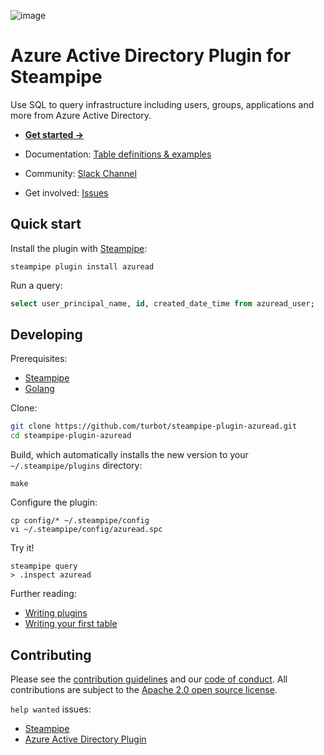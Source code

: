 ![image](https://hub.steampipe.io/images/plugins/turbot/azuread-social-graphic.png)

# Azure Active Directory Plugin for Steampipe

Use SQL to query infrastructure including users, groups, applications and more from Azure Active Directory.

- **[Get started →](https://hub.steampipe.io/plugins/turbot/azuread)**
- Documentation: [Table definitions & examples](https://hub.steampipe.io/plugins/turbot/azuread/tables)

- Community: [Slack Channel](https://join.slack.com/t/steampipe/shared_invite/zt-oij778tv-lYyRTWOTMQYBVAbtPSWs3g)
- Get involved: [Issues](https://github.com/turbot/steampipe-plugin-azuread/issues)

## Quick start

Install the plugin with [Steampipe](https://steampipe.io):

```shell
steampipe plugin install azuread
```

Run a query:

```sql
select user_principal_name, id, created_date_time from azuread_user;
```

## Developing

Prerequisites:

- [Steampipe](https://steampipe.io/downloads)
- [Golang](https://golang.org/doc/install)

Clone:

```sh
git clone https://github.com/turbot/steampipe-plugin-azuread.git
cd steampipe-plugin-azuread
```

Build, which automatically installs the new version to your `~/.steampipe/plugins` directory:

```
make
```

Configure the plugin:

```
cp config/* ~/.steampipe/config
vi ~/.steampipe/config/azuread.spc
```

Try it!

```
steampipe query
> .inspect azuread
```

Further reading:

- [Writing plugins](https://steampipe.io/docs/develop/writing-plugins)
- [Writing your first table](https://steampipe.io/docs/develop/writing-your-first-table)

## Contributing

Please see the [contribution guidelines](https://github.com/turbot/steampipe/blob/main/CONTRIBUTING.md) and our [code of conduct](https://github.com/turbot/steampipe/blob/main/CODE_OF_CONDUCT.md). All contributions are subject to the [Apache 2.0 open source license](https://github.com/turbot/steampipe-plugin-azuread/blob/main/LICENSE).

`help wanted` issues:

- [Steampipe](https://github.com/turbot/steampipe/labels/help%20wanted)
- [Azure Active Directory Plugin](https://github.com/turbot/steampipe-plugin-azuread/labels/help%20wanted)
